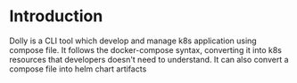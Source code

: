 # Introduction

Dolly is a CLI tool which develop and manage k8s application using compose file. It follows the docker-compose syntax, converting it into k8s resources that developers doesn't need to understand. It can also convert a compose file into helm chart artifacts 